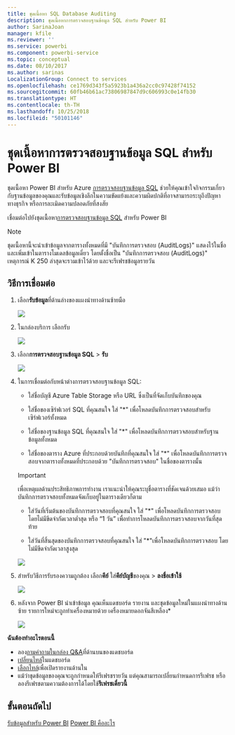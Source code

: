 ```yaml
---
title: ชุดเนื้อหา SQL Database Auditing
description: ชุดเนื้อหาการตรวจสอบฐานข้อมูล SQL สำหรับ Power BI
author: SarinaJoan
manager: kfile
ms.reviewer: ''
ms.service: powerbi
ms.component: powerbi-service
ms.topic: conceptual
ms.date: 08/10/2017
ms.author: sarinas
LocalizationGroup: Connect to services
ms.openlocfilehash: ce1769d343f5a5923b1a436a2cc0c97428f74152
ms.sourcegitcommit: 60fb46b61ac73806987847d9c606993c0e14fb30
ms.translationtype: HT
ms.contentlocale: th-TH
ms.lasthandoff: 10/25/2018
ms.locfileid: "50101146"
---
```

# <a name="sql-database-auditing-content-pack-for-power-bi"></a>ชุดเนื้อหาการตรวจสอบฐานข้อมูล SQL สำหรับ Power BI
ชุดเนื้อหา Power BI สำหรับ Azure [การตรวจสอบฐานข้อมูล SQL](/azure/sql-database/sql-database-auditing/) ช่วยให้คุณเข้าใจกิจกรรมเกี่ยวกับฐานข้อมูลของคุณและรับข้อมูลเชิงลึกในความขัดแย้งและความผิดปกติที่อาจสามารถระบุถึงปัญหาทางธุรกิจ หรือการละเมิดความปลอดภัยที่สงสัย 

เชื่อมต่อไปยังชุดเนื้อหา[การตรวจสอบฐานข้อมูล SQL](https://app.powerbi.com/getdata/services/sql-db-auditing) สำหรับ Power BI

>[!NOTE]
>ชุดเนื้อหานี้จะนำเข้าข้อมูลจากตารางทั้งหมดที่มี "บันทึกการตรวจสอบ (AuditLogs)" แสดงไว้ในชื่อ และเพิ่มเข้าในตารางโมเดลข้อมูลเดี่ยว โดยตั้งชื่อเป็น "บันทึกการตรวจสอบ (AuditLogs)" เหตุการณ์ K 250 ล่าสุดจะรวมเข้าไว้ด้วย และจะรีเฟรชข้อมูลรายวัน

## <a name="how-to-connect"></a>วิธีการเชื่อมต่อ
1. เลือก**รับข้อมูล**ที่ด้านล่างของแผงนำทางด้านซ้ายมือ
   
   ![](media/service-connect-to-azure-sql-database-auditing/pbi_getdata.png) 
2. ในกล่องบริการ เลือกรับ
   
   ![](media/service-connect-to-azure-sql-database-auditing/pbi_getservices.png) 
3. เลือก**การตรวจสอบฐานข้อมูล SQL** \> **รับ**
   
   ![](media/service-connect-to-azure-sql-database-auditing/sqldbaudit.png)
4. ในการเชื่อมต่อกับหน้าต่างการตรวจสอบฐานข้อมูล SQL:
   
   - ใส่ชื่อบัญชี Azure Table Storage หรือ URL ซึ่งเป็นที่จัดเก็บบันทึกของคุณ
   
   - ใส่ชื่อของเซิร์ฟเวอร์ SQL ที่คุณสนใจ ใส่ "\*" เพื่อโหลดบันทึกการตรวจสอบสำหรับเซิร์ฟเวอร์ทั้งหมด
   
   - ใส่ชื่อของฐานข้อมูล SQL ที่คุณสนใจ ใส่ "\*" เพื่อโหลดบันทึกการตรวจสอบสำหรับฐานข้อมูลทั้งหมด
   
   - ใส่ชื่อของตาราง Azure ที่ประกอบด้วยบันทึกที่คุณสนใจ ใส่ "\*" เพื่อโหลดบันทึกการตรวจสอบจากตารางทั้งหมดที่ประกอบด้วย "บันทึกการตรวจสอบ" ในชื่อของตารางนั้น
   
   >[!IMPORTANT]
   >เพื่อเหตุผลด้านประสิทธิภาพการทำงาน เราแนะนำให้คุณระบุชื่อตารางที่ชัดเจนด้วยเสมอ แม้ว่าบันทึกการตรวจสอบทั้งหมดจัดเก็บอยู่ในตารางเดียวก็ตาม
   
   - ใส่วันที่เริ่มต้นของบันทึกการตรวจสอบที่คุณสนใจ ใส่ "\*" เพื่อโหลดบันทึกการตรวจสอบโดยไม่มีขีดจำกัดเวลาต่ำสุด หรือ “1 วัน” เพื่อทำการโหลดบันทึกการตรวจสอบจากวันที่สุดท้าย
   
   - ใส่วันที่สิ้นสุดของบันทึกการตรวจสอบที่คุณสนใจ ใส่ "\*"เพื่อโหลดบันทึกการตรวจสอบ โดยไม่มีขีดจำกัดเวลาสูงสุด
   
   ![](media/service-connect-to-azure-sql-database-auditing/dbauditing_param.png)
5. สำหรับวิธีการรับรองความถูกต้อง เลือก**คีย์** ใส่**คีย์บัญชี**ของคุณ \> **ลงชื่อเข้าใช้**
   
   ![](media/service-connect-to-azure-sql-database-auditing/pbi_sqlauditing3.png)
6. หลังจาก Power BI นำเข้าข้อมูล คุณเห็นแดชบอร์ด รายงาน และชุดข้อมูลใหม่ในแผงนำทางด้านซ้าย รายการใหม่จะถูกทำเครื่องหมายด้วย เครื่องหมายดอกจันสีเหลือง\*
   
   ![](media/service-connect-to-azure-sql-database-auditing/pbi_sqldbauditingnewdash.png)

**ฉันต้องทำอะไรตอนนี้**

* ลอง[ถามคำถามในกล่อง Q&A](consumer/end-user-q-and-a.md)ที่ด้านบนของแดชบอร์ด
* [เปลี่ยนไทล์](service-dashboard-edit-tile.md)ในแดชบอร์ด
* [เลือกไทล์](consumer/end-user-tiles.md)เพื่อเปิดรายงานด้านใน
* แม้ว่าชุดข้อมูลของคุณจะถูกกำหนดให้รีเฟรชรายวัน แต่คุณสามารถเปลี่ยนกำหนดการรีเฟรช หรือลองรีเฟรชตามความต้องการได้โดยใช้**รีเฟรชเดี๋ยวนี้**

## <a name="next-steps"></a>ขั้นตอนถัดไป
[รับข้อมูลสำหรับ Power BI](service-get-data.md)
[Power BI คืออะไร](power-bi-overview.md)

